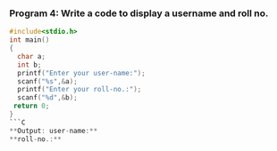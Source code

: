 ### Program 4: Write a code to display a username and roll no.
```C
#include<stdio.h>
int main()
{
  char a;
  int b;
  printf("Enter your user-name:");
  scanf("%s",&a);
  printf("Enter your roll-no.:");
  scanf("%d",&b);
 return 0;
}
```C
**Output: user-name:**
**roll-no.:**
